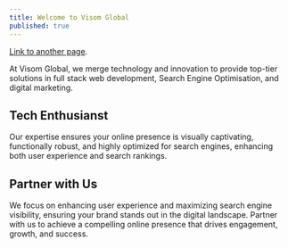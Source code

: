 ```yaml
---
title: Welcome to Visom Global
published: true
---
```


[Link to another page](another-page).

At Visom Global, we merge technology and innovation to provide top-tier solutions in full stack web development, Search Engine Optimisation, and digital marketing. 


## [](#header-2)Tech Enthusianst

Our expertise ensures your online presence is visually captivating, functionally robust, and highly optimized for search engines, enhancing both user experience and search rankings.


## [](#header-2)Partner with Us

We focus on enhancing user experience and maximizing search engine visibility, ensuring your brand stands out in the digital landscape. Partner with us to achieve a compelling online presence that drives engagement, growth, and success.
